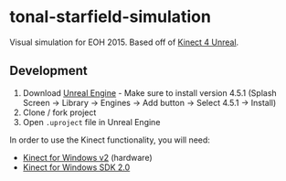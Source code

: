 tonal-starfield-simulation
==========================

Visual simulation for EOH 2015. Based off of [Kinect 4 Unreal](http://opaquemultimedia.com/index.html?pages/k4u.html&k4u).

## Development
  1. Download [Unreal Engine](https://www.unrealengine.com/)
    - Make sure to install version 4.5.1 (Splash Screen -> Library -> Engines -> Add button -> Select 4.5.1 -> Install)
  2. Clone / fork project
  3. Open `.uproject` file in Unreal Engine
  
In order to use the Kinect functionality, you will need:
  - [Kinect for Windows v2](http://www.microsoft.com/en-us/kinectforwindows/) (hardware)
  - [Kinect for Windows SDK 2.0](http://www.microsoft.com/en-us/download/details.aspx?id=44561)
